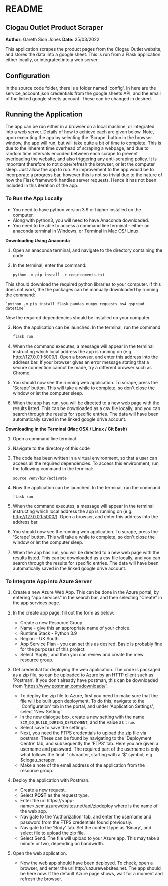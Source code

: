 # README

## Clogau Outlet Product Scraper
**Author:** Gareth Sion Jones
**Date:** 25/03/2022

This application scrapes the product pages from the Clogau Outlet website, and stores the data into a google sheet. This is run from a Flask application either locally, or integrated into a web server. 

## Configuration
In the source code folder, there is a folder named 'config'. In here are the service_account.json credentials from the google sheets API, and the email of the linked google sheets account. These can be changed in desired.

## Running the Application

The app can be run either in a browser on a local machine, or integrated into a web server. Details of how to achieve each are given below. Note, upon executing the app by selecting the 'Scrape' button in the browser window, the app will run, but will take quite a bit of time to complete. This is due to the inherent time overhead of scraping a webpage, and due to random time intervals encoded between each scrape to prevent overloading the website, and also triggering any anti-scraping policy. It is important therefore to not close/refresh the browser, or let the computer sleep. Just allow the app to run. An improvement to the app would be to incorporate a progress bar, however this is not so trivial due to the nature of how the Flask framework handles server requests. Hence it has not been included in this iteration of the app. 

### To Run the App Locally
* You need to have python version 3.9 or higher installed on the computer. 
* Along with python3, you will need to have Anaconda downloaded.
* You need to be able to access a command line terminal - either an anaconda terminal in Windows, or Terminal in Mac OS/ Linux.

**Downloading Using Anaconda**

1. Open an anaconda terminal, and navigate to the directory containing the code
2. In the terminal, enter the command:

    `python -m pip install -r requirements.txt`

This should download the required python libraries to your computer. If this does not work, the the packages can be manually downloaded by running the command:

    `python -m pip install flask pandas numpy requests bs4 gspread datetime`

Now the required dependencies should be installed on your computer.

3. Now the application can be launched. In the terminal, run the command 


    `flask run`


4. When the command executes, a message will appear in the terminal instructing which local address the app is running on (e.g. http://127.0.0.1:5000/). Open a browser, and enter this address into the address bar. If your browser gives an error message stating that a secure connection cannot be made, try a different browser such as Chrome.

5. You should now see the running web application. To scrape, press the 'Scrape' button. This will take a while to complete, so don't close the window or let the computer sleep.

6. When the app has run, you will be directed to a new web page with the results listed. This can be downloaded as a csv file locally, and you can search through the results for specific entries. The data will have been automatically saved in the linked google drive account. 

**Downloading in the Terminal (Mac OSX / Linux / Git Bash)**

1. Open a command line terminal 
2. Navigate to the directory of this code
3. The code has been written in a virtual environment, so that a user can access all the required dependencies. To access this environment, run the following command in the terminal:


    `source venv/bin/activate`


4. Now the application can be launched. In the terminal, run the command 


    `flask run`


5. When the command executes, a message will appear in the terminal instructing which local address the app is running on (e.g. http://127.0.0.1:5000/). Open a browser, and enter this address into the address bar.

6. You should now see the running web application. To scrape, press the 'Scrape' button. This will take a while to complete, so don't close the window or let the computer sleep.

7. When the app has run, you will be directed to a new web page with the results listed. This can be downloaded as a csv file locally, and you can search through the results for specific entries. The data will have been automatically saved in the linked google drive account. 

### To Integrate App into Azure Server

1. Create a new Azure Web App. This can be done in the Azure portal, by entering "app services" in the search bar, and then selecting "Create" in the app services page.

2. In the create app page, fill out the form as below:
    * Create a new Resource Group
    * Name - give this an appropriate name of your choice.
    * Runtime Stack - Python 3.9
    * Region - UK South
    * App Service Plan - you can set this as desired. Basic is probably fine for the purposes of this project.
    * Select 'Apply', and then you can review and create the mew resource group.

3. Get credential for deploying the web application. The code is packaged as a zip file, so can be uploaded to Azure by an HTTP client such as 'Postman'. If you don't already have postman, this can be downloaded from 'https://www.postman.com/downloads/'.
    * To deploy the zip file to Azure, first you need to make sure that the file will be built upon deployment. To do this, navigate to the 'Configuration' tab in the portal, and under 'Application Settings', select 'New Setting'.
    * In the new dialogue box, create a new setting  with the name `SCM_DO_BUILD_DURING_DEPLOYMENT`, and the value as `true`.
    * Select save to save the settings.
    * Next, you need the FTPS credentials to upload the zip file via postman. These can be found by navigating to the 'Deployment Centre' tab, and subsequently the 'FTPS' tab. Here you are given a username and password. The required part of the username is only what follows the final '\' character, starting with a '$' symbol, e.g. $clogau_scraper.
    * Make a note of the email address of the application from the resource group.

4. Deploy the application with Postman. 
    * Create a new request.
    * Select **POST** as the request type. 
    * Enter the url https://\<app-name\>.scm.azurewebsites.net/api/zipdeploy where <app-name> is the name of the web app.
    * Navigate to the 'Authorization' tab, and enter the username and password from the FTPS credentials found previously. 
    * Navigate to the 'Body' tab. Set the content type as 'Binary', and select file to upload the zip file. 
    * Select Send. The file will upload to your Azure app. This may take a minute or two, depending on bandwidth. 

5. Open the web application.
    * Now the web app should have been deployed. To check, open a browser, and enter the url http://<app-name>.azurewebsites.net. The app should be here now. If the default Azure page shows, wait for a moment and refresh the browser.





